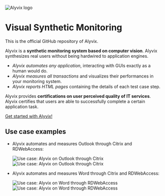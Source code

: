![Alyvix logo](http://www.alyvix.com/wp-content/uploads/2015/01/01-Logo-alyvix-sehr-klein.png)
# Visual Synthetic Monitoring

This is the official GitHub repository of Alyvix.

Alyvix is a **synthetic monitoring system based on computer vision**. Alyvix synthesizes real users without being hardwired to application engines.

+ *Alyvix automates any application*, interacting with GUIs exactly as a human would do.
+ *Alyvix measures all transactions* and visualizes their performances in your monitoring system.
+ *Alyvix reports HTML pages* containing the details of each test case step.

Alyvix provides **certifications on user perceived quality of IT services**. Alyvix certifies that users are able to successfully complete a certain application task.

[Get started with Alyvix!](http://www.alyvix.com/getting-started-3/)

## Use case examples

+ Alyvix automates and measures Outlook through Citrix and RDWebAccess:

     ![Use case: Alyvix on Outlook through Citrix](http://www.alyvix.com/wp-content/uploads/2017/04/Alyvix-Citrix-Outlook-201702.gif)
     ![Use case: Alyvix on Outlook through Citrix](http://www.alyvix.com/wp-content/uploads/2017/04/Alyvix-RDWA-Outlook-201702.gif)
+ Alyvix automates and measures Word through Citrix and RDWebAccess:

     ![Use case: Alyvix on Word through RDWebAccess](http://www.alyvix.com/wp-content/uploads/2017/04/Alyvix-Citrix-Word-201702.gif)
     ![Use case: Alyvix on Word through RDWebAccess](http://www.alyvix.com/wp-content/uploads/2017/04/Alyvix-RDWA-Word-201702.gif)
